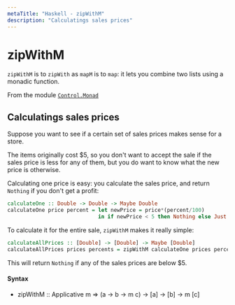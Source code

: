 ```yaml
---
metaTitle: "Haskell - zipWithM"
description: "Calculatings sales prices"
---
```


# zipWithM


`zipWithM` is to `zipWith` as `mapM` is to `map`: it lets you combine two lists using a monadic function.

From the module [`Control.Monad`](http://hackage.haskell.org/package/base-4.9.1.0/docs/Control-Monad.html#v:zipWithM)



## Calculatings sales prices


Suppose you want to see if a certain set of sales prices makes sense for a store.

The items originally cost $5, so you don't want to accept the sale if the sales price is less for any of them, but you do want to know what the new price is otherwise.

Calculating one price is easy: you calculate the sales price, and return `Nothing` if you don't get a profit:

```hs
calculateOne :: Double -> Double -> Maybe Double
calculateOne price percent = let newPrice = price*(percent/100)
                             in if newPrice < 5 then Nothing else Just newPrice

```

To calculate it for the entire sale, `zipWithM` makes it really simple:

```hs
calculateAllPrices :: [Double] -> [Double] -> Maybe [Double]
calculateAllPrices prices percents = zipWithM calculateOne prices percents

```

This will return `Nothing` if any of the sales prices are below $5.



#### Syntax


- zipWithM :: Applicative m => (a -> b -> m c) -> [a] -> [b] -> m [c]

